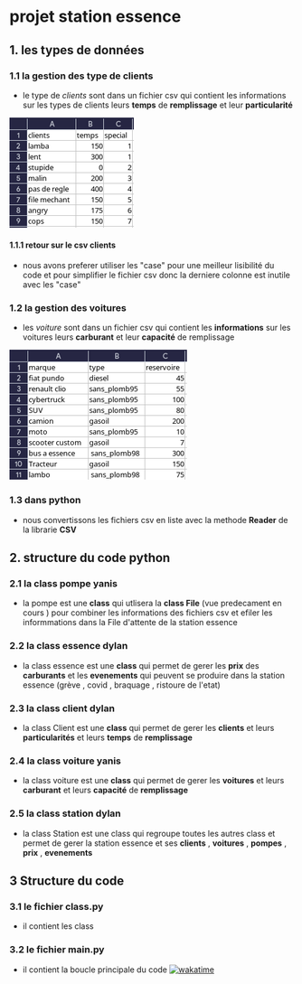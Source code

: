 # projet station essence

## 1. les types de données

### 1.1 la gestion des type de clients

- le type de *clients* sont dans  un fichier csv qui contient les informations sur les types de clients leurs **temps** de **remplissage** et leur **particularité**

![clients_csv](c_csv.png)

#### 1.1.1 retour sur le csv clients

- nous avons preferer utiliser les "case" pour une meilleur lisibilité du code et pour simplifier le fichier csv donc la derniere colonne est inutile avec les "case"

### 1.2 la gestion des voitures

- les *voiture* sont dans  un fichier csv qui contient les **informations** sur les voitures leurs **carburant** et leur **capacité** de remplissage

![voiture_csv](v_csv.png)

### 1.3 dans python

- nous convertissons les fichiers csv en liste avec la methode **Reader** de la librarie **CSV**

## 2. structure du code python

### 2.1 la class pompe yanis

- la pompe est une **class** qui utlisera la **class File** (vue predecament en cours ) pour combiner les informations des fichiers csv et efiler les informmations dans la  File d'attente de la station essence

### 2.2 la class essence dylan

- la class essence est une **class** qui permet de gerer les **prix** des **carburants** et les **evenements** qui peuvent se produire dans la station essence (grève , covid , braquage , ristoure de l'etat) 

### 2.3 la class client dylan

- la class Client est une **class** qui permet de gerer les **clients** et leurs **particularités** et leurs **temps** de **remplissage** 

### 2.4 la class voiture yanis

- la class voiture est une **class** qui permet de gerer les **voitures** et leurs **carburant** et leurs **capacité** de **remplissage**

### 2.5 la class station dylan

- la class Station est une class qui regroupe toutes les autres class et permet de gerer la station essence et ses **clients** , **voitures** , **pompes** , **prix** , **evenements** 

## 3 Structure du code

### 3.1 le fichier class.py

- il contient les class

### 3.2  le fichier main.py 

- il contient la boucle principale du code 
[![wakatime](https://wakatime.com/badge/user/1dff2156-409d-4a9c-83e3-80e9582fd198/project/b51493e9-3bee-43bd-aea6-798a15f0a435.svg)](https://wakatime.com/badge/user/1dff2156-409d-4a9c-83e3-80e9582fd198/project/b51493e9-3bee-43bd-aea6-798a15f0a435)
